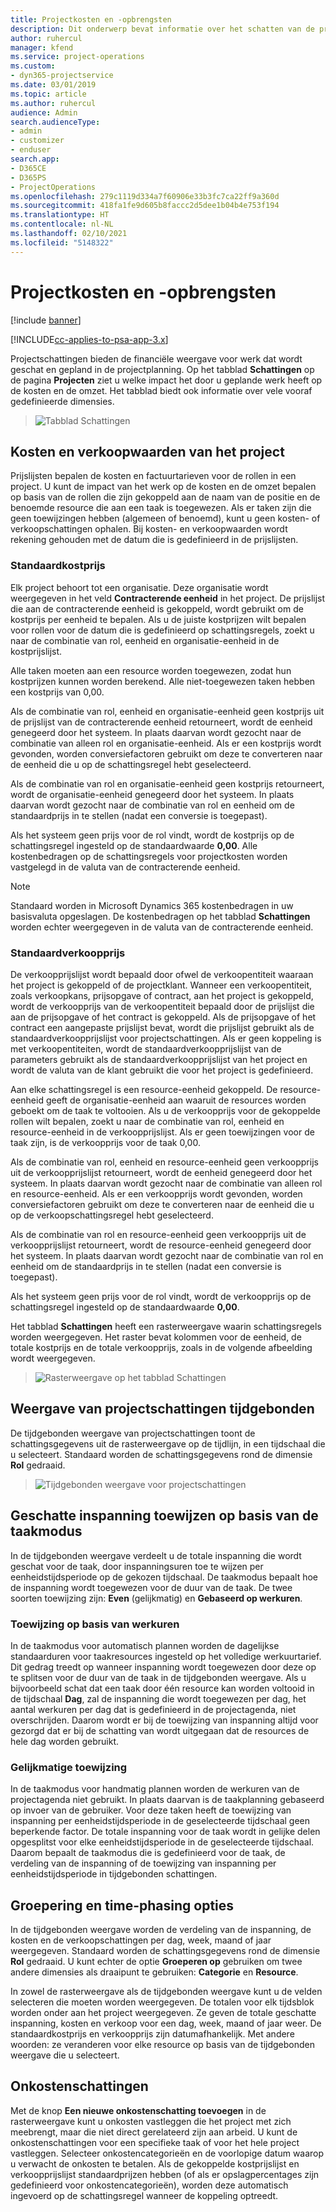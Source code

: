 ```yaml
---
title: Projectkosten en -opbrengsten
description: Dit onderwerp bevat informatie over het schatten van de projectkosten en -opbrengsten.
author: ruhercul
manager: kfend
ms.service: project-operations
ms.custom:
- dyn365-projectservice
ms.date: 03/01/2019
ms.topic: article
ms.author: ruhercul
audience: Admin
search.audienceType:
- admin
- customizer
- enduser
search.app:
- D365CE
- D365PS
- ProjectOperations
ms.openlocfilehash: 279c1119d334a7f60906e33b3fc7ca22ff9a360d
ms.sourcegitcommit: 418fa1fe9d605b8faccc2d5dee1b04b4e753f194
ms.translationtype: HT
ms.contentlocale: nl-NL
ms.lasthandoff: 02/10/2021
ms.locfileid: "5148322"
---
```

# <a name="project-costs-and-revenue"></a>Projectkosten en -opbrengsten

[!include [banner](../includes/psa-now-project-operations.md)]

[!INCLUDE[cc-applies-to-psa-app-3.x](../includes/cc-applies-to-psa-app-3x.md)]

Projectschattingen bieden de financiële weergave voor werk dat wordt geschat en gepland in de projectplanning. Op het tabblad **Schattingen** op de pagina **Projecten** ziet u welke impact het door u geplande werk heeft op de kosten en de omzet. Het tabblad biedt ook informatie over vele vooraf gedefinieerde dimensies. 

> ![Tabblad Schattingen](media/project-5.png)

## <a name="cost-and-sales-values-of-the-project"></a>Kosten en verkoopwaarden van het project

Prijslijsten bepalen de kosten en factuurtarieven voor de rollen in een project. U kunt de impact van het werk op de kosten en de omzet bepalen op basis van de rollen die zijn gekoppeld aan de naam van de positie en de benoemde resource die aan een taak is toegewezen. Als er taken zijn die geen toewijzingen hebben (algemeen of benoemd), kunt u geen kosten- of verkoopschattingen ophalen. Bij kosten- en verkoopwaarden wordt rekening gehouden met de datum die is gedefinieerd in de prijslijsten.

### <a name="default-cost-price"></a>Standaardkostprijs  

Elk project behoort tot een organisatie. Deze organisatie wordt weergegeven in het veld **Contracterende eenheid** in het project. De prijslijst die aan de contracterende eenheid is gekoppeld, wordt gebruikt om de kostprijs per eenheid te bepalen. Als u de juiste kostprijzen wilt bepalen voor rollen voor de datum die is gedefinieerd op schattingsregels, zoekt u naar de combinatie van rol, eenheid en organisatie-eenheid in de kostprijslijst. 

Alle taken moeten aan een resource worden toegewezen, zodat hun kostprijzen kunnen worden berekend. Alle niet-toegewezen taken hebben een kostprijs van 0,00.

Als de combinatie van rol, eenheid en organisatie-eenheid geen kostprijs uit de prijslijst van de contracterende eenheid retourneert, wordt de eenheid genegeerd door het systeem. In plaats daarvan wordt gezocht naar de combinatie van alleen rol en organisatie-eenheid. Als er een kostprijs wordt gevonden, worden conversiefactoren gebruikt om deze te converteren naar de eenheid die u op de schattingsregel hebt geselecteerd.

Als de combinatie van rol en organisatie-eenheid geen kostprijs retourneert, wordt de organisatie-eenheid genegeerd door het systeem. In plaats daarvan wordt gezocht naar de combinatie van rol en eenheid om de standaardprijs in te stellen (nadat een conversie is toegepast).

Als het systeem geen prijs voor de rol vindt, wordt de kostprijs op de schattingsregel ingesteld op de standaardwaarde **0,00**. Alle kostenbedragen op de schattingsregels voor projectkosten worden vastgelegd in de valuta van de contracterende eenheid.

> [!NOTE]
> Standaard worden in Microsoft Dynamics 365 kostenbedragen in uw basisvaluta opgeslagen. De kostenbedragen op het tabblad **Schattingen** worden echter weergegeven in de valuta van de contracterende eenheid.  

### <a name="default-sales-price"></a>Standaardverkoopprijs 

De verkoopprijslijst wordt bepaald door ofwel de verkoopentiteit waaraan het project is gekoppeld of de projectklant. Wanneer een verkoopentiteit, zoals verkoopkans, prijsopgave of contract, aan het project is gekoppeld, wordt de verkoopprijs van de verkoopentiteit bepaald door de prijslijst die aan de prijsopgave of het contract is gekoppeld. Als de prijsopgave of het contract een aangepaste prijslijst bevat, wordt die prijslijst gebruikt als de standaardverkoopprijslijst voor projectschattingen. Als er geen koppeling is met verkoopentiteiten, wordt de standaardverkoopprijslijst van de parameters gebruikt als de standaardverkoopprijslijst van het project en wordt de valuta van de klant gebruikt die voor het project is gedefinieerd.

Aan elke schattingsregel is een resource-eenheid gekoppeld. De resource-eenheid geeft de organisatie-eenheid aan waaruit de resources worden geboekt om de taak te voltooien. Als u de verkoopprijs voor de gekoppelde rollen wilt bepalen, zoekt u naar de combinatie van rol, eenheid en resource-eenheid in de verkoopprijslijst. Als er geen toewijzingen voor de taak zijn, is de verkoopprijs voor de taak 0,00.

Als de combinatie van rol, eenheid en resource-eenheid geen verkoopprijs uit de verkoopprijslijst retourneert, wordt de eenheid genegeerd door het systeem. In plaats daarvan wordt gezocht naar de combinatie van alleen rol en resource-eenheid. Als er een verkoopprijs wordt gevonden, worden conversiefactoren gebruikt om deze te converteren naar de eenheid die u op de verkoopschattingsregel hebt geselecteerd. 

Als de combinatie van rol en resource-eenheid geen verkoopprijs uit de verkoopprijslijst retourneert, wordt de resource-eenheid genegeerd door het systeem. In plaats daarvan wordt gezocht naar de combinatie van rol en eenheid om de standaardprijs in te stellen (nadat een conversie is toegepast).

Als het systeem geen prijs voor de rol vindt, wordt de verkoopprijs op de schattingsregel ingesteld op de standaardwaarde **0,00**.

Het tabblad **Schattingen** heeft een rasterweergave waarin schattingsregels worden weergegeven. Het raster bevat kolommen voor de eenheid, de totale kostprijs en de totale verkoopprijs, zoals in de volgende afbeelding wordt weergegeven. 

> ![Rasterweergave op het tabblad Schattingen](media/project-6.png)

## <a name="time-phased-view-of-project-estimates"></a>Weergave van projectschattingen tijdgebonden

De tijdgebonden weergave van projectschattingen toont de schattingsgegevens uit de rasterweergave op de tijdlijn, in een tijdschaal die u selecteert. Standaard worden de schattingsgegevens rond de dimensie **Rol** gedraaid.

> ![Tijdgebonden weergave voor projectschattingen](media/project-7.png)

## <a name="allocating-estimated-effort-based-on-the-task-mode"></a>Geschatte inspanning toewijzen op basis van de taakmodus

In de tijdgebonden weergave verdeelt u de totale inspanning die wordt geschat voor de taak, door inspanningsuren toe te wijzen per eenheidstijdsperiode op de gekozen tijdschaal. De taakmodus bepaalt hoe de inspanning wordt toegewezen voor de duur van de taak. De twee soorten toewijzing zijn: **Even** (gelijkmatig) en **Gebaseerd op werkuren**.

### <a name="work-hours-based-allocation"></a>Toewijzing op basis van werkuren
 
In de taakmodus voor automatisch plannen worden de dagelijkse standaarduren voor taakresources ingesteld op het volledige werkuurtarief. Dit gedrag treedt op wanneer inspanning wordt toegewezen door deze op te splitsen voor de duur van de taak in de tijdgebonden weergave. Als u bijvoorbeeld schat dat een taak door één resource kan worden voltooid in de tijdschaal **Dag**, zal de inspanning die wordt toegewezen per dag, het aantal werkuren per dag dat is gedefinieerd in de projectagenda, niet overschrijden. Daarom wordt er bij de toewijzing van inspanning altijd voor gezorgd dat er bij de schatting van wordt uitgegaan dat de resources de hele dag worden gebruikt.

### <a name="even-allocation"></a>Gelijkmatige toewijzing

In de taakmodus voor handmatig plannen worden de werkuren van de projectagenda niet gebruikt. In plaats daarvan is de taakplanning gebaseerd op invoer van de gebruiker. Voor deze taken heeft de toewijzing van inspanning per eenheidstijdsperiode in de geselecteerde tijdschaal geen beperkende factor. De totale inspanning voor de taak wordt in gelijke delen opgesplitst voor elke eenheidstijdsperiode in de geselecteerde tijdschaal. Daarom bepaalt de taakmodus die is gedefinieerd voor de taak, de verdeling van de inspanning of de toewijzing van inspanning per eenheidstijdsperiode in tijdgebonden schattingen.

## <a name="grouping-and-time-phasing-options"></a>Groepering en time-phasing opties

In de tijdgebonden weergave worden de verdeling van de inspanning, de kosten en de verkoopschattingen per dag, week, maand of jaar weergegeven. Standaard worden de schattingsgegevens rond de dimensie **Rol** gedraaid. U kunt echter de optie **Groeperen op** gebruiken om twee andere dimensies als draaipunt te gebruiken: **Categorie** en **Resource**.

In zowel de rasterweergave als de tijdgebonden weergave kunt u de velden selecteren die moeten worden weergegeven. De totalen voor elk tijdsblok worden onder aan het project weergegeven. Ze geven de totale geschatte inspanning, kosten en verkoop voor een dag, week, maand of jaar weer. De standaardkostprijs en verkoopprijs zijn datumafhankelijk. Met andere woorden: ze veranderen voor elke resource op basis van de tijdgebonden weergave die u selecteert.

## <a name="expense-estimates"></a>Onkostenschattingen

Met de knop **Een nieuwe onkostenschatting toevoegen** in de rasterweergave kunt u onkosten vastleggen die het project met zich meebrengt, maar die niet direct gerelateerd zijn aan arbeid. U kunt de onkostenschattingen voor een specifieke taak of voor het hele project vastleggen. Selecteer onkostencategorieën en de voorlopige datum waarop u verwacht de onkosten te betalen. Als de gekoppelde kostprijslijst en verkoopprijslijst standaardprijzen hebben (of als er opslagpercentages zijn gedefinieerd voor onkostencategorieën), worden deze automatisch ingevoerd op de schattingsregel wanneer de koppeling optreedt.
